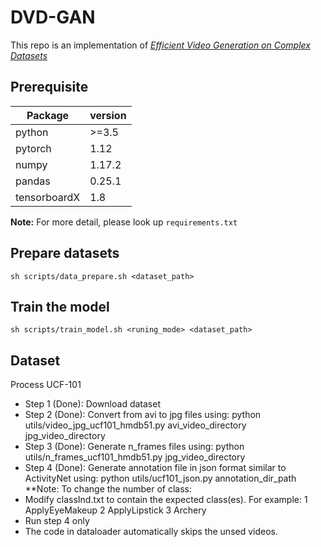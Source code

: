 # DVD-GAN
This repo is an implementation of [*Efficient Video Generation on Complex Datasets*](https://arxiv.org/abs/1907.06571)

## Prerequisite

| **Package**    | **version**  |
|----------------|--------------|
| python         |  >=3.5       |
| pytorch        |  1.12        |
| numpy          |  1.17.2      |
| pandas         |  0.25.1      |
| tensorboardX   |  1.8         |

**Note:** For more detail, please look up `requirements.txt`

## Prepare datasets

```
sh scripts/data_prepare.sh <dataset_path>
```

## Train the model

```
sh scripts/train_model.sh <runing_mode> <dataset_path>
```

## Dataset

Process UCF-101
- Step 1 (Done): Download dataset
- Step 2 (Done): Convert from avi to jpg files using:
python utils/video_jpg_ucf101_hmdb51.py avi_video_directory jpg_video_directory
- Step 3 (Done): Generate n_frames files using:
python utils/n_frames_ucf101_hmdb51.py jpg_video_directory
- Step 4 (Done): Generate annotation file in json format similar to ActivityNet using:
python utils/ucf101_json.py annotation_dir_path 
**Note: To change the number of class:
- Modify classInd.txt to contain the expected class(es). For example:
1 ApplyEyeMakeup
2 ApplyLipstick
3 Archery
- Run step 4 only
- The code in dataloader automatically skips the unsed videos.

